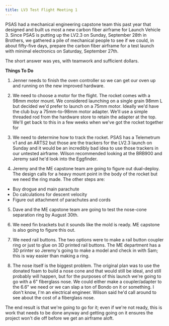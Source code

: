 ```yaml
---
title: LV3 Test Flight Meeting 1
---
```


PSAS had a mechanical engineering capstone team this past year that designed and built us most a new carbon fiber airframe for Launch Vehicle 3. Since PSAS is putting up the LV2.3 on Sunday, September 28th in Brothers, we gathered a pile of mechanical people to see if we could, in about fifty-five days, prepare the carbon fiber airframe for a test launch with minimal electronics on Saturday, September 27th. 

The short answer was yes, with teamwork and sufficient dollars. 

**Things To Do**

1. Jenner needs to finish the oven controller so we can get our oven up and running on the new improved hardware. 

2. We need to choose a motor for the flight. The rocket comes with a 98mm motor mount. We considered launching on a single grain 98mm L but decided we'd prefer to launch on a 75mm motor. Ideally we'd have the club buy a 75mm-to-98mm motor adapter. We'll use a simple threaded rod from the hardware store to retain the adapter at the top. We'll get back to this in a few weeks when we've got the rocket together for 

3. We need to determine how to track the rocket. PSAS has a Telemetrum v1 and an ARTS2 but those are the trackers for the LV2.3 launch on Sunday and it would be an incredibly bad idea to use those trackers in our untested airframe. Wilson recommended looking at the BRB900 and Jeremy said he'd look into the Eggfinder. 

4. Jeremy and the ME capstone team are going to figure out dual-deploy. The design calls for a heavy mount point in the body of the rocket but we need the ring made. The other steps are: 
- Buy drogue and main parachute
- Do calculations for descent velocity
- Figure out attachment of parachutes and cords

5. Dave and the ME capstone team are going to test the nose-cone separation ring by August 30th. 

6. We need fin brackets but it sounds like the mold is ready. ME capstone is also going to figure this out.

7. We need rail buttons. The two options were to make a rail button coupler ring or just to glue on 3D printed rail buttons. The ME department has a 3D printer so Jeremy's going to make a model and check in with Sam; this is way easier than making a ring.  

8. The nose itself is the biggest problem. The original plan was to use the donated foam to build a nose cone and that would still be ideal, and still probably will happen, but for the purposes of this launch we're going to go with a 6" fiberglass nose. We could either make a coupler/adapter to the 6.6" we need or we can slap a ton of Bondo on it or something. I don't know, I'm an electrical engineer. Wilson said he'd call around to see about the cost of a fiberglass nose. 

The end result is that we're going to go for it; even if we're not ready, this is work that needs to be done anyway and getting going on it ensures the project won't die off before we get an airframe aloft.
